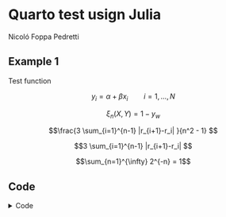 Quarto test usign Julia
================
Nicoló Foppa Pedretti

## Example 1

Test function

$$y_i = \alpha + \beta x_i \qquad i = 1,\ldots,N$$

$$ \xi_n(X,Y) = 1 - y_w $$

$$\frac{3 \sum_{i=1}^{n-1} |r_{i+1}-r_i| }{n^2 - 1} $$

$$3 \sum_{i=1}^{n-1} |r_{i+1}-r_i| $$

$$\sum_{n=1}^{\infty} 2^{-n} = 1$$

## Code

<details>
<summary>Code</summary>

``` julia
using Distributions, Plots, DataFrames, MarkdownTables

N = 500
x = sort(rand(Uniform(-5.0,5.0),N))
y = -0.4 .+ 2.926 .* x 
yhat = y + rand(Normal(0.0,1.0),N)
w = 4.0 .- 0.87 .* x.^2 
what = w + rand(Normal(0.0,1.0),N)

#=q1 = scatter(x,yhat, label = :none, title = "Regression line")
q1 = plot!(x,y, mc = :orange)
q2 = scatter(x,what, label = :none, title = "Quadratic line")
q2 = plot!(x,w, mc = :orange)
plot(q1, q2, layout=(1,2), size=(750,300))=#

X = DataFrames.DataFrame((; x,y,w,yhat,what))
#first(X,5) |> markdown_table()
```

</details>
